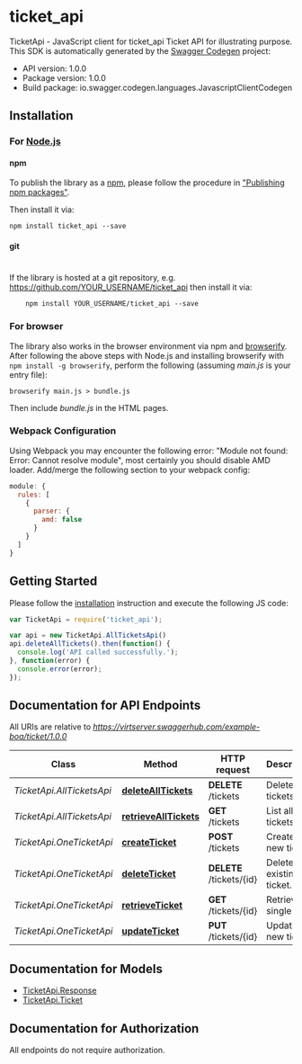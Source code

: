 # ticket_api

TicketApi - JavaScript client for ticket_api
Ticket API for illustrating purpose.
This SDK is automatically generated by the [Swagger Codegen](https://github.com/swagger-api/swagger-codegen) project:

- API version: 1.0.0
- Package version: 1.0.0
- Build package: io.swagger.codegen.languages.JavascriptClientCodegen

## Installation

### For [Node.js](https://nodejs.org/)

#### npm

To publish the library as a [npm](https://www.npmjs.com/),
please follow the procedure in ["Publishing npm packages"](https://docs.npmjs.com/getting-started/publishing-npm-packages).

Then install it via:

```shell
npm install ticket_api --save
```

#### git
#
If the library is hosted at a git repository, e.g.
https://github.com/YOUR_USERNAME/ticket_api
then install it via:

```shell
    npm install YOUR_USERNAME/ticket_api --save
```

### For browser

The library also works in the browser environment via npm and [browserify](http://browserify.org/). After following
the above steps with Node.js and installing browserify with `npm install -g browserify`,
perform the following (assuming *main.js* is your entry file):

```shell
browserify main.js > bundle.js
```

Then include *bundle.js* in the HTML pages.

### Webpack Configuration

Using Webpack you may encounter the following error: "Module not found: Error:
Cannot resolve module", most certainly you should disable AMD loader. Add/merge
the following section to your webpack config:

```javascript
module: {
  rules: [
    {
      parser: {
        amd: false
      }
    }
  ]
}
```

## Getting Started

Please follow the [installation](#installation) instruction and execute the following JS code:

```javascript
var TicketApi = require('ticket_api');

var api = new TicketApi.AllTicketsApi()
api.deleteAllTickets().then(function() {
  console.log('API called successfully.');
}, function(error) {
  console.error(error);
});


```

## Documentation for API Endpoints

All URIs are relative to *https://virtserver.swaggerhub.com/example-boa/ticket/1.0.0*

Class | Method | HTTP request | Description
------------ | ------------- | ------------- | -------------
*TicketApi.AllTicketsApi* | [**deleteAllTickets**](docs/AllTicketsApi.md#deleteAllTickets) | **DELETE** /tickets | Delete all tickets
*TicketApi.AllTicketsApi* | [**retrieveAllTickets**](docs/AllTicketsApi.md#retrieveAllTickets) | **GET** /tickets | List all tickets
*TicketApi.OneTicketApi* | [**createTicket**](docs/OneTicketApi.md#createTicket) | **POST** /tickets | Create an new ticket
*TicketApi.OneTicketApi* | [**deleteTicket**](docs/OneTicketApi.md#deleteTicket) | **DELETE** /tickets/{id} | Delete an existing ticket.
*TicketApi.OneTicketApi* | [**retrieveTicket**](docs/OneTicketApi.md#retrieveTicket) | **GET** /tickets/{id} | Retrieve a single ticket
*TicketApi.OneTicketApi* | [**updateTicket**](docs/OneTicketApi.md#updateTicket) | **PUT** /tickets/{id} | Update an new ticket


## Documentation for Models

 - [TicketApi.Response](docs/Response.md)
 - [TicketApi.Ticket](docs/Ticket.md)


## Documentation for Authorization

 All endpoints do not require authorization.

